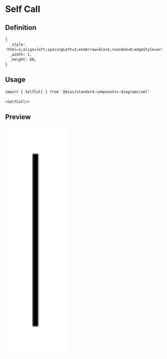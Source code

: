 # Self Call

## Definition

```
{
  _style: 'html=1;align=left;spacingLeft=2;endArrow=block;rounded=0;edgeStyle=orthogonalEdgeStyle;curved=0;rounded=0;',
  _width: 1,
  _height: 60,
}
```

## Usage

```
import { SelfCall } from '@diac/standard-components-diagrams/uml'

<SelfCall/>
```

## Preview

<img src="./self-call.png" width="200"/>

